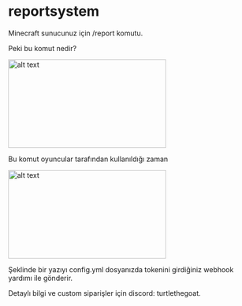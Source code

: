 # reportsystem
Minecraft sunucunuz için /report komutu.

Peki bu komut nedir?

<img src="https://ibb.co/6DwTWZD" alt="alt text" width="320" height="180">

Bu komut oyuncular tarafından kullanıldığı zaman

<img src="https://ibb.co/Rv1ZKcv" alt="alt text" width="320" height="180">

Şeklinde bir yazıyı config.yml dosyanızda tokenini girdiğiniz webhook yardımı ile gönderir.

Detaylı bilgi ve custom siparişler için discord: turtlethegoat.
